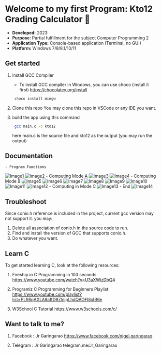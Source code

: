 # Welcome to my first Program: Kto12 Grading Calculator 👋

- **Developed:** 2023
- **Purpose:** Partial fulfillment for the subject Computer Programming 2
- **Application Type:** Console-based application (Terminal, no GUI)
- **Platform:** Windows 7/8/8.1/10/11

## Get started

1.  Install GCC Compiler
    - To install GCC compiler in Windows, you can use choco (install it first)
        https://chocolatey.org/install

    ```PowerShell
     choco install mingw
    ```

2.  Clone this repo
    You may clone this repo in VSCode or any IDE you want.

3.  build the app using this command

    ```bash
     gcc main.c -o kto12
    ```

    here main.c is the source file and kto12 as the output (you may run the output)

## Documentation

    - Program Functions 
![Image1](documentation/images/P1.png)
![Image2](documentation/images/P2.png)
    - Computing Mode A
![Image3](documentation/images/P3.png)
![Image4](documentation/images/P4.png)
    - Computing Mode B
![Image5](documentation/images/P5.png)
![Image6](documentation/images/P6.png)
![Image7](documentation/images/P7.png)
![Image8](documentation/images/P8.png)
![Image9](documentation/images/P9.png)
![Image10](documentation/images/P10.png)
![Image11](documentation/images/P11.png)
![Image12](documentation/images/P12.png)
    - Computing in Mode C
![Image13](documentation/images/P13.png)
    - End
![Image14](documentation/images/P14.png)

## Troubleshoot

Since conio.h reference is included in the project, current gcc version may not support it. you may:
1. Delete all association of conio.h in the source code to run.
2. Find and install the version of GCC that supports conio.h.
3. Do whatever you want.

## Learn C

To get started learning C, look at the following resources:

1.  Fireship.io C Programming in 100 seconds
    https://www.youtube.com/watch?v=U3aXWizDbQ4

2.  Programiz C Programming for Beginners Playlist
    https://www.youtube.com/playlist?list=PL98qAXLA6aftD9ZlnjpLhdQAOFI8xIB6e

3.  W3School C Tutorial
    https://www.w3schools.com/c/

## Want to talk to me?

1.  Facebook : Jr Garingarao
    https://www.facebook.com/nigel.garingarao

2.  Telegram : Jr Garingarao
    telegram.me/Jr_Garingarao
